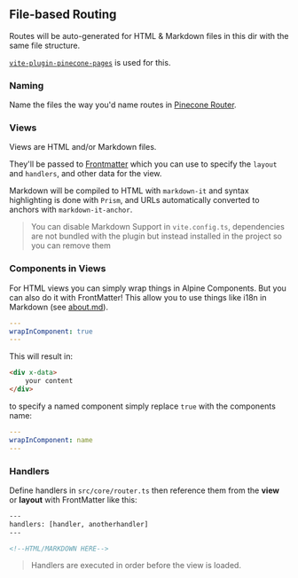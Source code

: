 ## File-based Routing

Routes will be auto-generated for HTML & Markdown files in this dir with the same file structure.

[`vite-plugin-pinecone-pages`](https://github.com/rehhouari/vite-plugin-pinecone-pages) is used for this.

### Naming

Name the files the way you'd name routes in [Pinecone Router](https://github.com/pinecone-router/router#route-matching).

### Views

Views are HTML and/or Markdown files.

They'll be passed to [Frontmatter](https://github.com/jxson/front-matter) which you can use to specify the `layout` and `handlers`, and other data for the view.

Markdown will be compiled to HTML with `markdown-it` and syntax highlighting is done with `Prism`, and URLs automatically converted to anchors with `markdown-it-anchor`.

> You can disable Markdown Support in `vite.config.ts`, dependencies are not bundled with the plugin but instead installed in the project so you can remove them


### Components in Views

For HTML views you can simply wrap things in Alpine Components.
But you can also do it with FrontMatter!
This allow you to use things like i18n in Markdown (see [about.md](./about.md)).


```yaml
---
wrapInComponent: true
---
```

This will result in:

```html
<div x-data>
	your content
</div>
```

to specify a named component simply replace `true` with the components name:

```yaml
---
wrapInComponent: name
---
```

### Handlers

Define handlers in `src/core/router.ts` then reference them from the **view** or **layout** with FrontMatter like this:

```html
---
handlers: [handler, anotherhandler]
---

<!--HTML/MARKDOWN HERE-->
```
> Handlers are executed in order before the view is loaded.